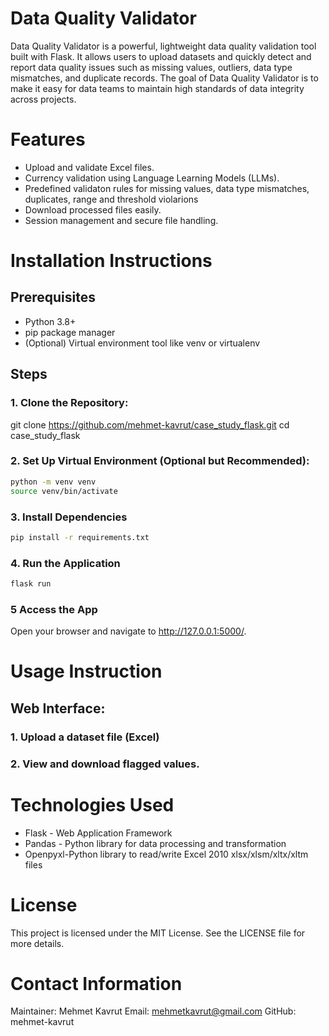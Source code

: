 # Data Quality Validator

Data Quality Validator is a powerful, lightweight data quality validation tool built with Flask. It allows users to upload datasets and quickly detect and report data quality issues such as missing values, outliers, data type mismatches, and duplicate records.
The goal of Data Quality Validator is to make it easy for data teams to maintain high standards of data integrity across projects.

# Features
- Upload and validate Excel files.
- Currency validation using Language Learning Models (LLMs).
- Predefined validaton rules for missing values, data type mismatches, duplicates, range and threshold violarions 
- Download processed files easily.
- Session management and secure file handling.

# Installation Instructions
## Prerequisites
- Python 3.8+
- pip package manager
- (Optional) Virtual environment tool like venv or virtualenv

## Steps
### 1. Clone the Repository:
git clone https://github.com/mehmet-kavrut/case_study_flask.git
cd case_study_flask

### 2. Set Up Virtual Environment (Optional but Recommended):
```bash
python -m venv venv
source venv/bin/activate
```

### 3. Install Dependencies
```bash
pip install -r requirements.txt
```

### 4. Run the Application
```bash
flask run
```

### 5 Access the App
Open your browser and navigate to http://127.0.0.1:5000/.

# Usage Instruction
## Web Interface:
### 1. Upload a dataset file (Excel)
### 2. View and download flagged values.

# Technologies Used
- Flask - Web Application Framework
- Pandas - Python library for data processing and transformation
- Openpyxl-Python library to read/write Excel 2010 xlsx/xlsm/xltx/xltm files 

# License
This project is licensed under the MIT License.
See the LICENSE file for more details.

# Contact Information
Maintainer: Mehmet Kavrut
Email: mehmetkavrut@gmail.com
GitHub: mehmet-kavrut
